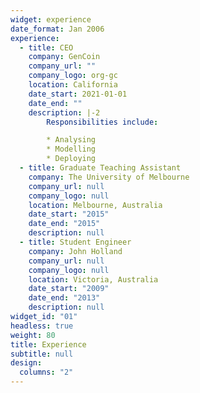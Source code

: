 ```yaml
---
widget: experience
date_format: Jan 2006
experience:
  - title: CEO
    company: GenCoin
    company_url: ""
    company_logo: org-gc
    location: California
    date_start: 2021-01-01
    date_end: ""
    description: |-2
        Responsibilities include:

        * Analysing
        * Modelling
        * Deploying
  - title: Graduate Teaching Assistant
    company: The University of Melbourne
    company_url: null
    company_logo: null
    location: Melbourne, Australia
    date_start: "2015"
    date_end: "2015"
    description: null
  - title: Student Engineer
    company: John Holland
    company_url: null
    company_logo: null
    location: Victoria, Australia
    date_start: "2009"
    date_end: "2013"
    description: null
widget_id: "01"
headless: true
weight: 80
title: Experience
subtitle: null
design:
  columns: "2"
---
```

